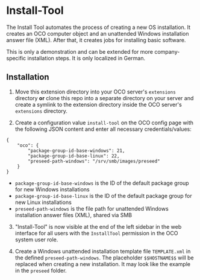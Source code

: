 # Install-Tool
The Install Tool automates the process of creating a new OS installation. It creates an OCO computer object and an unattended Windows installation answer file (XML). After that, it creates jobs for installing basic software.

This is only a demonstration and can be extended for more company-specific installation steps. It is only localized in German.

## Installation
1. Move this extension directory into your OCO server's `extensions` directory **or** clone this repo into a separate directory on your server and create a symlink to the extension directory inside the OCO server's `extensions` directory.

2. Create a configuration value `install-tool` on the OCO config page with the following JSON content and enter all necessary credentials/values:
```
{
	"oco": {
		"package-group-id-base-windows": 21,
		"package-group-id-base-linux": 22,
		"preseed-path-windows": "/srv/smb/images/preseed"
	}
}
```
- `package-group-id-base-windows` is the ID of the default package group for new Windows installations
- `package-group-id-base-linux` is the ID of the default package group for new Linux installations
- `preseed-path-windows` is the file path for unattended Windows installation answer files (XML), shared via SMB

3. "Install-Tool" is now visible at the end of the left sidebar in the web interface for all users with the `InstallTool` permission in the OCO system user role.

4. Create a Windows unattended installation template file `TEMPLATE.xml` in the defined `preseed-path-windows`. The placeholder `$$HOSTNAME$$` will be replaced when creating a new installation. It may look like the example in the `preseed` folder.
